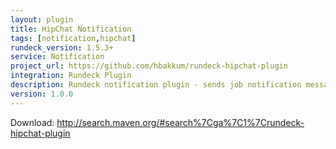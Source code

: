 ```yaml
---
layout: plugin
title: HipChat Notification
tags: [notification,hipchat]
rundeck_version: 1.5.3+
service: Notification
project_url: https://github.com/hbakkum/rundeck-hipchat-plugin
integration: Rundeck Plugin
description: Rundeck notification plugin - sends job notification messages to a HipChat room.
version: 1.0.0
---
```


Download: <a href="http://search.maven.org/#search%7Cga%7C1%7Crundeck-hipchat-plugin">http://search.maven.org/#search%7Cga%7C1%7Crundeck-hipchat-plugin</a>

